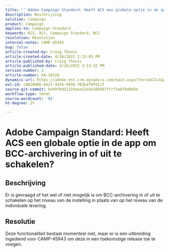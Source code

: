 ```yaml
---
title: '''Adobe Campaign Standard: Heeft ACS een globale optie in de app om BCC-archivering in of uit te schakelen?'
description: Beschrijving
solution: Campaign
product: Campaign
applies-to: Campaign Standard
keywords: KCS, ACS, Campaign Standard, BCC
resolution: Resolution
internal-notes: CAMP-45943
bug: false
article-created-by: Craig Thonis
article-created-date: 4/26/2022 2:13:03 PM
article-published-by: Craig Thonis
article-published-date: 4/26/2022 2:13:32 PM
version-number: 2
article-number: KA-16328
dynamics-url: https://adobe-ent.crm.dynamics.com/main.aspx?forceUCI=1&pagetype=entityrecord&etn=knowledgearticle&id=5c2173f6-6ac5-ec11-a7b6-0022480a138b
exl-id: c082898b-8421-4476-9456-703b4f9fd1cf
source-git-commit: bd49fbd51210aae11b5b1084b7ffcf3a8fbd0d5e
workflow-type: tm+mt
source-wordcount: '92'
ht-degree: 2%

---
```


# Adobe Campaign Standard: Heeft ACS een globale optie in de app om BCC-archivering in of uit te schakelen?

## Beschrijving


Er is gevraagd of het wel of niet mogelijk is om BCC-archivering in of uit te schakelen op het niveau van de instelling in plaats van op het niveau van de individuele levering.


## Resolutie


Deze functionaliteit bestaat momenteel niet, maar er is een uitbreiding ingediend voor CAMP-45943 om deze in een toekomstige release toe te voegen.
